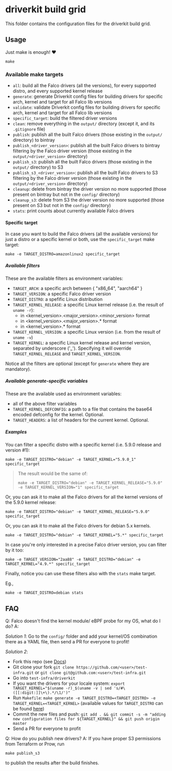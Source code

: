 # driverkit build grid

This folder contains the configuration files for the driverkit build grid.

## Usage

Just make is enough! :heart:

```console
make
```

### Available make targets

- `all`: build all the Falco drivers (all the versions), for every supported distro, and every supported kernel release
- `generate`: generate Driverkit config files for building drivers for specific arch, kernel and target for all Falco lib versions
- `validate`: validate Driverkit config files for building drivers for specific arch, kernel and target for all Falco lib versions
- `specific_target`: build the filtered driver versions
- `clean`: remove everything in the `output/` directory (except it, and its `.gitignore` file)
- `publish`: publish all the built Falco drivers (those existing in the `output/` directory) to bintray
- `publish_<driver_version>`: publish all the built Falco drivers to bintray filtering by the Falco driver version (those existing in the `output/<driver_version>` directory)
- `publish_s3`: publish all the built Falco drivers (those existing in the `output/` directory) to S3
- `publish_s3_<driver_version>`: publish all the built Falco drivers to S3 filtering by the Falco driver version (those existing in the `output/<driver_version>` directory)
- `cleanup`: delete from bintray the driver version no more supported (those present on bintray but not in the `config/` directory)
- `cleanup_s3`: delete from S3 the driver version no more supported (those present on S3 but not in the `config/` directory)
- `stats`: print counts about currently available Falco drivers

#### Specific target

In case you want to build the Falco drivers (all the available versions) for just a distro or a specific kernel or both, use the `specific_target` make target:

```console
make -e TARGET_DISTRO=amazonlinux2 specific_target
```

##### Available filters

These are the available filters as environment variables:

- `TARGET_ARCH`: a specific arch between { "x86_64", "aarch64" }
- `TARGET_VERSION`: a specific Falco driver version
- `TARGET_DISTRO`: a spefific Linux distribution
- `TARGET_KERNEL_RELEASE`: a specific Linux kernel release (i.e. the result of `uname -r`):
  - in <kernel_version>.<major_version>.<minor_version> format
  - in <kernel_version>.<major_version>.* format
  - in <kernel_version>.* format
- `TARGET_KERNEL_VERSION`: a specific Linux version (i.e. from the result of `uname -v`)
- `TARGET_KERNEL`: a specific Linux kernel release and kernel version, separated by underscore ('_'). Specifying it will override `TARGET_KERNEL_RELEASE` and `TARGET_KERNEL_VERSION`.

Notice all the filters are optional (except for `generate` where they are mandatory).

##### Available generate-specific variables

These are the available used as environment variables:

- all of the above filter variables
- `TARGET_KERNEL_DEFCONFIG`: a path to a file that contains the base64 encoded defconfig for the kernel. Optional.
- `TARGET_HEADERS`: a list of headers for the current kernel. Optional.

##### Examples

You can filter a specific distro with a specific kernel (i.e. 5.9.0 release and version #1):

```console
make -e TARGET_DISTRO="debian" -e TARGET_KERNEL="5.9.0_1" specific_target
```

> The result would be the same of:
> ```console
> make -e TARGET_DISTRO="debian" -e TARGET_KERNEL_RELEASE="5.9.0" -e TARGET_KERNEL_VERSION="1" specific_target
> ```

Or, you can ask it to make all the Falco drivers for all the kernel versions of the 5.9.0 kernel release:

```console
make -e TARGET_DISTRO="debian" -e TARGET_KERNEL_RELEASE="5.9.0" specific_target
```

Or, you can ask it to make all the Falco drivers for debian 5.x kernels.

```console
make -e TARGET_DISTRO="debian" -e TARGET_KERNEL="5.*" specific_target
```

In case you're only interested in a precise Falco driver version, you can filter by it too:

```console
make -e TARGET_VERSION="2aa88" -e TARGET_DISTRO="debian" -e TARGET_KERNEL="4.9.*" specific_target
```

Finally, notice you can use these filters also with the `stats` make target.

Eg.,

```console
make -e TARGET_DISTRO=debian stats
```

## FAQ

Q: Falco doesn't find the kernel module/ eBPF probe for my OS, what do I do?
A: 

*Solution 1*: Go to the `config/` folder and add your kernel/OS combination there as a YAML file, then send a PR for everyone to profit!

*Solution 2*:
  - Fork this repo (see [Docs](https://docs.github.com/en/get-started/quickstart/fork-a-repo))
  - Git clone your fork `git clone https://github.com/<user>/test-infra.git` or `git clone git@github.com:<user>/test-infra.git`
  - Go into `test-infra/driverkit`
  - If you want the drivers for your locale system: `export TARGET_KERNEL="$(uname -r)_$(uname -v | sed 's/#\([[:digit:]]\+\).*/\1/')"`
  - Run `Makefile`: `make generate -e TARGET_DISTRO=<TARGET_DISTRO> -e TARGET_KERNEL=<TARGET_KERNEL>` (available values for `TARGET_DISTRO` can be found [here](https://github.com/falcosecurity/driverkit#supported-targets))
  - Commit the new files and push: `git add . && git commit -s -m "adding new configuration files for ${TARGET_KERNEL}" && git push origin master`
  - Send a PR for everyone to profit

Q: How do you publish new drivers?
A: If you have proper S3 permissions from Terraform or Prow, run

```console
make publish_s3
```

to publish the results after the build finishes.
